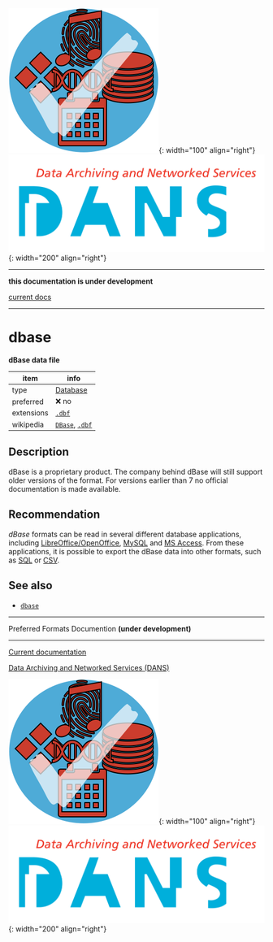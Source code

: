 ![img](../images/formats.png){: width="100" align="right"}
![img](../images/DANS.png){: width="200" align="right"}

---

**this documentation is under development**

[current docs]({{preferredFormats}})

---



# dbase

**dBase data file**

item | info
--- | ---
type | [Database](../dataTypes/database.md)
preferred | ❌ no
extensions | [`.dbf`](../extensions/dbf.md)
wikipedia | [`DBase`]({{wikipedia}}/DBase), [`.dbf`]({{wikipedia}}/.dbf)

## Description

dBase is a proprietary product.
The company behind
dBase will still support older versions of the format. For versions earlier than
7 no official documentation is made available.

## Recommendation

*dBase* formats can be read in
several different database applications, including
[LibreOffice/OpenOffice]({{libreoffice}}),
[MySQL]({{mysql}})
and
[MS Access]({{msaccess}}).
From these applications, it is possible to export the dBase data
into other formats, such as
[SQL](../fileFormats/sql.md) or [CSV](../fileFormats/csv.md).


## See also
*   [`dbase`](dbase)




---

Preferred Formats Documention **(under development)**

---

[Current documentation]({{preferredFormats}})

[Data Archiving and Networked Services (DANS)]({{dans}})

![img](../images/formats.png){: width="100" align="right"}
![img](../images/DANS.png){: width="200" align="right"}
